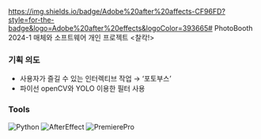 
https://img.shields.io/badge/Adobe%20after%20affects-CF96FD?style=for-the-badge&logo=Adobe%20after%20effects&logoColor=393665# PhotoBooth
2024-1 매체와 소프트웨어 개인 프로젝트 &lt;찰칵!>

### 기획 의도
- 사용자가 즐길 수 있는 인터렉티브 작업 → ‘포토부스’
- 파이선 openCV와 YOLO 이용한 필터 사용

### Tools
![Python](https://img.shields.io/badge/python-3670A0?style=flat-square&logo=python&logoColor=ffdd54)
![AfterEffect](https://img.shields.io/badge/Adobe%20after%20affects-CF96FD?style=for-the-badge&logo=Adobe%20after%20effects&logoColor=393665)
![PremierePro](https://img.shields.io/badge/Adobe%20Premiere%20Pro-9999FF?style=for-the-badge&logo=Adobe%20Premiere%20Pro&logoColor=white)

